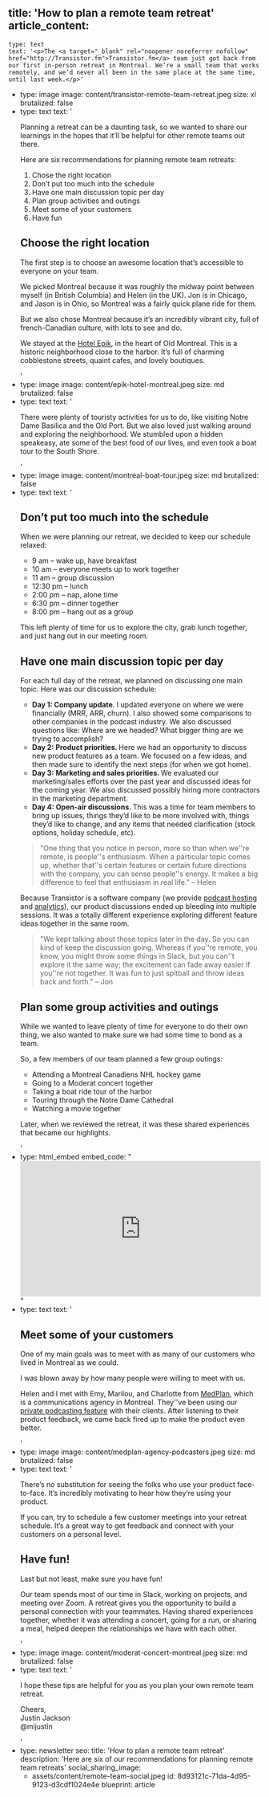 title: 'How to plan a remote team retreat'
article_content:
  -
    type: text
    text: '<p>The <a target="_blank" rel="noopener noreferrer nofollow" href="http://Transistor.fm">Transistor.fm</a> team just got back from our first in-person retreat in Montreal. We’re a small team that works remotely, and we’d never all been in the same place at the same time, until last week.</p>'
  -
    type: image
    image: content/transistor-remote-team-retreat.jpeg
    size: xl
    brutalized: false
  -
    type: text
    text: '<p>Planning a retreat can be a daunting task, so we wanted to share our learnings in the hopes that it’ll be helpful for other remote teams out there.</p><p>Here are six recommendations for planning remote team retreats:</p><ol><li>Chose the right location</li><li>Don’t put too much into the schedule</li><li>Have one main discussion topic per day</li><li>Plan group activities and outings</li><li>Meet some of your customers</li><li>Have fun</li></ol><h2>Choose the right location</h2><p>The first step is to choose an awesome location that’s accessible to everyone on your team. </p><p>We picked Montreal because it was roughly the midway point between myself (in British Columbia) and Helen (in the UK). Jon is in Chicago, and Jason is in Ohio, so Montreal was a fairly quick plane ride for them.</p><p>But we also chose Montreal because it’s an incredibly vibrant city, full of french-Canadian culture, with lots to see and do.</p><p>We stayed at the <a href="https://www.epikmontreal.com/">Hotel Epik</a>, in the heart of Old Montreal. This is a historic neighborhood close to the harbor. It’s full of charming cobblestone streets, quaint cafes, and lovely boutiques.</p>'
  -
    type: image
    image: content/epik-hotel-montreal.jpeg
    size: md
    brutalized: false
  -
    type: text
    text: '<p>There were plenty of touristy activities for us to do, like visiting Notre Dame Basilica and the Old Port. But we also loved just walking around and exploring the neighborhood. We stumbled upon a hidden speakeasy, ate some of the best food of our lives, and even took a boat tour to the South Shore.</p>'
  -
    type: image
    image: content/montreal-boat-tour.jpeg
    size: md
    brutalized: false
  -
    type: text
    text: '<h2>Don’t put too much into the schedule</h2><p>When we were planning our retreat, we decided to keep our schedule relaxed:</p><ul><li>9 am – wake up, have breakfast</li><li>10 am – everyone meets up to work together</li><li>11 am – group discussion </li><li>12:30 pm – lunch </li><li>2:00 pm – nap, alone time</li><li>6:30 pm – dinner together</li><li>8:00 pm – hang out as a group</li></ul><p>This left plenty of time for us to explore the city, grab lunch together, and just hang out in our meeting room.</p><h2>Have one main discussion topic per day</h2><p>For each full day of the retreat, we planned on discussing one main topic. Here was our discussion schedule:</p><ul><li><b>Day 1: Company update</b>. I updated everyone on where we were financially (MRR, ARR, churn). I also showed some comparisons to other companies in the podcast industry. We also discussed questions like: Where are we headed? What bigger thing are we trying to accomplish?</li><li><b>Day 2: </b><b>Product priorities. </b>Here we had an opportunity to discuss new product features as a team. We focused on a few ideas, and then made sure to identify the next steps (for when we got home).</li><li><b>Day 3: </b><b>Marketing and sales priorities. </b>We evaluated our marketing/sales efforts over the past year and discussed ideas for the coming year. We also discussed possibly hiring more contractors in the marketing department.</li><li><b>Day 4: </b><b>Open-air discussions. </b>This was a time for team members to bring up issues, things they’d like to be more involved with, things they’d like to change, and any items that needed clarification (stock options, holiday schedule, etc).</li></ul><blockquote><p>"One thing that you notice in person, more so than when we''re remote, is people''s enthusiasm. When a particular topic comes up, whether that''s certain features or certain future directions with the company, you can sense people''s energy. It makes a big difference to feel that enthusiasm in real life." – Helen</p></blockquote><p>Because Transistor is a software company (we provide <a href="https://transistor.fm/features/host-multiple-podcasts-on-the-same-account/">podcast hosting</a> and <a href="https://transistor.fm/features/podcast-analytics-software/">analytics</a>), our product discussions ended up bleeding into multiple sessions. It was a totally different experience exploring different feature ideas together in the same room.</p><blockquote><p>"We kept talking about those topics later in the day. So you can kind of keep the discussion going. Whereas if you''re remote, you know, you might throw some things in Slack, but you can''t explore it the same way; the excitement can fade away easier if you''re not together. It was fun to just spitball and throw ideas back and forth." – Jon</p></blockquote><h2>Plan some group activities and outings</h2><p>While we wanted to leave plenty of time for everyone to do their own thing, we also wanted to make sure we had some time to bond as a team.</p><p>So, a few members of our team planned a few group outings:</p><ul><li>Attending a Montreal Canadiens NHL hockey game</li><li>Going to a Moderat concert together</li><li>Taking a boat ride tour of the harbor</li><li>Touring through the Notre Dame Cathedral</li><li>Watching a movie together</li></ul><p>Later, when we reviewed the retreat, it was these shared experiences that became our highlights.</p>'
  -
    type: html_embed
    embed_code: "<style>.embed-container { position: relative; padding-bottom: 56.25%; height: 0; overflow: hidden; max-width: 100%; } .embed-container iframe, .embed-container object, .embed-container embed { position: absolute; top: 0; left: 0; width: 100%; height: 100%; }</style><div class='embed-container'><iframe src='https://www.youtube.com/embed/ck3cbAO-fUo?rel=0' frameborder='0' allowfullscreen></iframe></div>"
  -
    type: text
    text: '<h2>Meet some of your customers</h2><p>One of my main goals was to meet with as many of our customers who lived in Montreal as we could.</p><p>I was blown away by how many people were willing to meet with us.</p><p>Helen and I met with Emy, Marilou, and Charlotte from <a href="http://www.medplan.ca/">MedPlan</a>, which is a communications agency in Montreal. They''ve been using our <a href="https://transistor.fm/private-podcast/">private podcasting feature</a> with their clients. After listening to their product feedback, we came back fired up to make the product even better.</p>'
  -
    type: image
    image: content/medplan-agency-podcasters.jpeg
    size: md
    brutalized: false
  -
    type: text
    text: '<p>There’s no substitution for seeing the folks who use your product face-to-face. It’s incredibly motivating to hear how they’re using your product.</p><p>If you can, try to schedule a few customer meetings into your retreat schedule. It’s a great way to get feedback and connect with your customers on a personal level.<br></p><h2>Have fun!</h2><p>Last but not least, make sure you have fun!</p><p>Our team spends most of our time in Slack, working on projects, and meeting over Zoom. A retreat gives you the opportunity to build a personal connection with your teammates. Having shared experiences together, whether it was attending a concert, going for a run, or sharing a meal, helped deepen the relationships we have with each other.</p>'
  -
    type: image
    image: content/moderat-concert-montreal.jpeg
    size: md
    brutalized: false
  -
    type: text
    text: '<p>I hope these tips are helpful for you as you plan your own remote team retreat. </p><p>Cheers,<br>Justin Jackson<br>@mijustin</p>'
  -
    type: newsletter
seo:
  title: 'How to plan a remote team retreat'
  description: 'Here are six of our recommendations for planning remote team retreats'
social_sharing_image:
    - assets/content/remote-team-social.jpeg
id: 8d93121c-71da-4d95-9123-d3cdf1024e4e
blueprint: article

